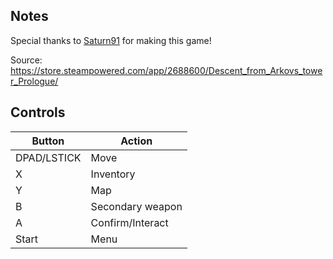 ## Notes

Special thanks to [Saturn91](https://store.steampowered.com/developer/Dreamstudio) for making this game!

Source: https://store.steampowered.com/app/2688600/Descent_from_Arkovs_tower_Prologue/

## Controls

| Button | Action |
|--|--| 
|DPAD/LSTICK|Move|
|X|Inventory|
|Y|Map|
|B|Secondary weapon|
|A|Confirm/Interact|
|Start|Menu|

